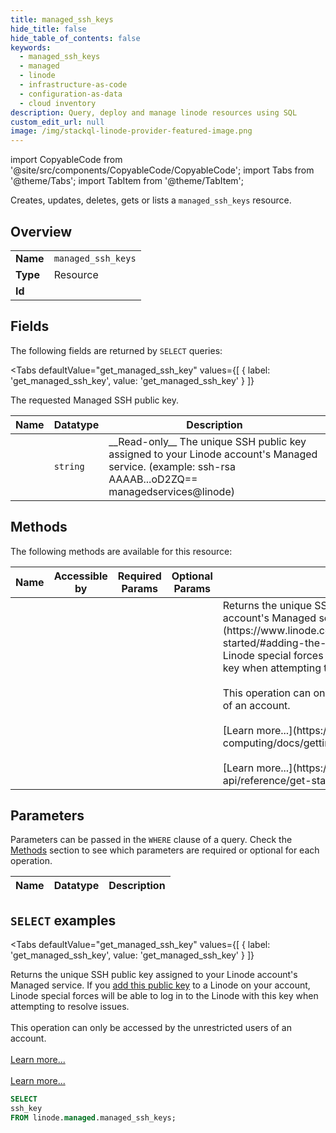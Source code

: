 ```yaml
--- 
title: managed_ssh_keys
hide_title: false
hide_table_of_contents: false
keywords:
  - managed_ssh_keys
  - managed
  - linode
  - infrastructure-as-code
  - configuration-as-data
  - cloud inventory
description: Query, deploy and manage linode resources using SQL
custom_edit_url: null
image: /img/stackql-linode-provider-featured-image.png
---
```


import CopyableCode from '@site/src/components/CopyableCode/CopyableCode';
import Tabs from '@theme/Tabs';
import TabItem from '@theme/TabItem';

Creates, updates, deletes, gets or lists a <code>managed_ssh_keys</code> resource.

## Overview
<table><tbody>
<tr><td><b>Name</b></td><td><code>managed_ssh_keys</code></td></tr>
<tr><td><b>Type</b></td><td>Resource</td></tr>
<tr><td><b>Id</b></td><td><CopyableCode code="linode.managed.managed_ssh_keys" /></td></tr>
</tbody></table>

## Fields

The following fields are returned by `SELECT` queries:

<Tabs
    defaultValue="get_managed_ssh_key"
    values={[
        { label: 'get_managed_ssh_key', value: 'get_managed_ssh_key' }
    ]}
>
<TabItem value="get_managed_ssh_key">

The requested Managed SSH public key.

<table>
<thead>
    <tr>
    <th>Name</th>
    <th>Datatype</th>
    <th>Description</th>
    </tr>
</thead>
<tbody>
<tr>
    <td><CopyableCode code="ssh_key" /></td>
    <td><code>string</code></td>
    <td>__Read-only__ The unique SSH public key assigned to your Linode account's Managed service. (example: ssh-rsa AAAAB...oD2ZQ== managedservices@linode)</td>
</tr>
</tbody>
</table>
</TabItem>
</Tabs>

## Methods

The following methods are available for this resource:

<table>
<thead>
    <tr>
    <th>Name</th>
    <th>Accessible by</th>
    <th>Required Params</th>
    <th>Optional Params</th>
    <th>Description</th>
    </tr>
</thead>
<tbody>
<tr>
    <td><a href="#get_managed_ssh_key"><CopyableCode code="get_managed_ssh_key" /></a></td>
    <td><CopyableCode code="select" /></td>
    <td></td>
    <td></td>
    <td>Returns the unique SSH public key assigned to your Linode account's Managed service. If you [add this public key](https://www.linode.com/docs/products/services/managed/get-started/#adding-the-public-key) to a Linode on your account, Linode special forces will be able to log in to the Linode with this key when attempting to resolve issues.<br /><br />This operation can only be accessed by the unrestricted users of an account.<br /><br />[Learn more...](https://techdocs.akamai.com/cloud-computing/docs/getting-started-with-the-linode-cli)<br /><br />[Learn more...](https://techdocs.akamai.com/linode-api/reference/get-started#oauth)</td>
</tr>
</tbody>
</table>

## Parameters

Parameters can be passed in the `WHERE` clause of a query. Check the [Methods](#methods) section to see which parameters are required or optional for each operation.

<table>
<thead>
    <tr>
    <th>Name</th>
    <th>Datatype</th>
    <th>Description</th>
    </tr>
</thead>
<tbody>
</tbody>
</table>

## `SELECT` examples

<Tabs
    defaultValue="get_managed_ssh_key"
    values={[
        { label: 'get_managed_ssh_key', value: 'get_managed_ssh_key' }
    ]}
>
<TabItem value="get_managed_ssh_key">

Returns the unique SSH public key assigned to your Linode account's Managed service. If you [add this public key](https://www.linode.com/docs/products/services/managed/get-started/#adding-the-public-key) to a Linode on your account, Linode special forces will be able to log in to the Linode with this key when attempting to resolve issues.<br /><br />This operation can only be accessed by the unrestricted users of an account.<br /><br />[Learn more...](https://techdocs.akamai.com/cloud-computing/docs/getting-started-with-the-linode-cli)<br /><br />[Learn more...](https://techdocs.akamai.com/linode-api/reference/get-started#oauth)

```sql
SELECT
ssh_key
FROM linode.managed.managed_ssh_keys;
```
</TabItem>
</Tabs>
